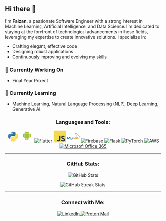 ## Hi there 👋

I'm **Faizan**, a passionate Software Engineer with a strong interest in Machine Learning, Artificial Intelligence, and Data Science. I’m dedicated to staying at the forefront of technological advancements in these fields, leveraging my expertise to create innovative solutions. I specialize in:

- Crafting elegant, effective code
- Designing robust applications
- Continuously improving and evolving my skills

### 🔭 Currently Working On
- Final Year Project

### 🌱 Currently Learning
- Machine Learning, Natural Language Processing (NLP), Deep Learning, Generative AI.


<h3 align="center">Languages and Tools:</h3>
<p align="center">
    <!-- Programming Languages -->
    <a href="https://www.python.org" target="_blank" rel="noreferrer">
        <img src="https://raw.githubusercontent.com/devicons/devicon/master/icons/python/python-original.svg" alt="Python" width="40" height="40"/>
    </a>
    <a href="https://developer.android.com" target="_blank" rel="noreferrer">
        <img src="https://raw.githubusercontent.com/devicons/devicon/master/icons/android/android-original-wordmark.svg" alt="Android" width="40" height="40"/>
    </a>
    <a href="https://flutter.dev" target="_blank" rel="noreferrer">
        <img src="https://www.vectorlogo.zone/logos/flutterio/flutterio-icon.svg" alt="Flutter" width="40" height="40"/>
    </a>
    <a href="https://developer.mozilla.org/en-US/docs/Web/JavaScript" target="_blank" rel="noreferrer">
        <img src="https://raw.githubusercontent.com/devicons/devicon/master/icons/javascript/javascript-original.svg" alt="JavaScript" width="40" height="40"/>
    </a>
    <!-- Backend & Databases -->
    <a href="https://www.mysql.com/" target="_blank" rel="noreferrer">
        <img src="https://raw.githubusercontent.com/devicons/devicon/master/icons/mysql/mysql-original-wordmark.svg" alt="MySQL" width="40" height="40"/>
    </a>
    <a href="https://firebase.google.com/" target="_blank" rel="noreferrer">
        <img src="https://www.vectorlogo.zone/logos/firebase/firebase-icon.svg" alt="Firebase" width="40" height="40"/>
    </a>
    <!-- Frameworks & Libraries -->
    <a href="https://flask.palletsprojects.com/" target="_blank" rel="noreferrer">
        <img src="https://www.svgrepo.com/show/508915/flask.svg" alt="Flask" width="40" height="40"/>
    </a>
    <a href="https://pytorch.org/" target="_blank" rel="noreferrer">
        <img src="https://www.vectorlogo.zone/logos/pytorch/pytorch-icon.svg" alt="PyTorch" width="40" height="40"/>
    </a>
    <!-- Tools & Platforms -->
    <a href="https://aws.amazon.com/" target="_blank" rel="noreferrer">
        <img src="https://www.vectorlogo.zone/logos/amazon_aws/amazon_aws-icon.svg" alt="AWS" width="40" height="40"/>
    </a>
    <a href="https://www.microsoft.com/en-us/microsoft-365" target="_blank" rel="noreferrer">
        <img src="https://cdn.brandfetch.io/idEzoI2jXq/theme/dark/logo.svg?k=bfHSJFAPEG" alt="Microsoft Office 365" width="40" height="40"/>
    </a>
</p>

---

<h3 align="center">GitHub Stats:</h3>
<p align="center">
    <img align="center" src="https://github-readme-stats.vercel.app/api?username=muhammadfaizanhassan&show_icons=true&theme=tokyonight&hide=prs&locale=en" alt="GitHub Stats" />
</p>
<p align="center">
    <img align="center" src="https://github-readme-streak-stats.herokuapp.com/?user=muhammadfaizanhassan&theme=tokyonight" alt="GitHub Streak Stats" />
</p>

---

<h3 align="center">Connect with Me:</h3>
<p align="center">
    <a href="www.linkedin.com/in/muhammadfaizanhassan" target="blank">
        <img align="center" src="https://www.vectorlogo.zone/logos/linkedin/linkedin-icon.svg" alt="LinkedIn" height="40" width="40" />
    </a>
    <a href="mailto:talha404@proton.me" target="blank">
        <img align="center" src="https://www.vectorlogo.zone/logos/protonmail/protonmail-icon.svg" alt="Proton Mail" height="40" width="40" />
    </a>
</p>
